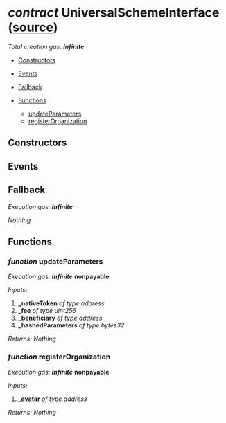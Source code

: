 # *contract* UniversalSchemeInterface ([source](https://github.com/daostack/daostack/tree/master/./contracts/universalSchemes/UniversalSchemeInterface.sol))
*Total creation gas: **Infinite***


- [Constructors](#constructors)

- [Events](#events)

- [Fallback](#fallback)
- [Functions](#functions)
    - [updateParameters](#function-updateparameters)
    - [registerOrganization](#function-registerorganization)
## Constructors

## Events

## Fallback
*Execution gas: **Infinite***

*Nothing*
## Functions
### *function* updateParameters
*Execution gas: **Infinite***
**nonpayable**

*Inputs:*
1. **_nativeToken** *of type address*
2. **_fee** *of type uint256*
3. **_beneficiary** *of type address*
4. **_hashedParameters** *of type bytes32*

*Returns:*
*Nothing*

### *function* registerOrganization
*Execution gas: **Infinite***
**nonpayable**

*Inputs:*
1. **_avatar** *of type address*

*Returns:*
*Nothing*

